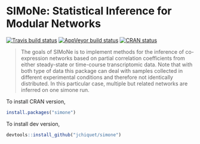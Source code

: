 
<!-- README.md is generated from README.Rmd. Please edit that file -->

# SIMoNe: Statistical Inference for Modular Networks

[![Travis build
status](https://travis-ci.org/jchiquet/simone.svg?branch=master)](https://travis-ci.org/jchiquet/simone)
[![AppVeyor build
status](https://ci.appveyor.com/api/projects/status/github/jchiquet/simone?branch=master&svg=true)](https://ci.appveyor.com/project/jchiquet/simone)
[![CRAN
status](https://www.r-pkg.org/badges/version/simone)](https://cran.r-project.org/package=simone)

> The goals of SIMoNe is to implement methods for the inference of
> co-expression networks based on partial correlation coefficients from
> either steady-state or time-course transcriptomic data. Note that with
> both type of data this package can deal with samples collected in
> different experimental conditions and therefore not identically
> distributed. In this particular case, multiple but related networks
> are inferred on one simone run.

To install CRAN version,

``` r
install.packages("simone")
```

To install dev version,

``` r
devtools::install_github("jchiquet/simone")
```
